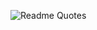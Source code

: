 ![Readme Quotes](https://quotes-github-readme.vercel.app/api?type=horizontal&theme=light&myquote=я_покакал)
